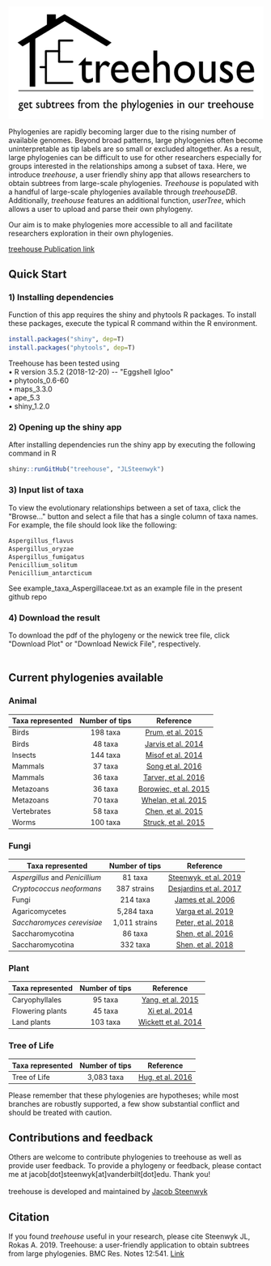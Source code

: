 ![](www/treehouse_logo.png)

Phylogenies are rapidly becoming larger due to the rising number of available genomes. Beyond broad patterns, large phylogenies often become uninterpretable as tip labels are so small or excluded altogether. As a result, large phylogenies can be difficult to use for other researchers especially for groups interested in the relationships among a subset of taxa. Here, we introduce <i>treehouse</i>, a user friendly shiny app that allows researchers to obtain subtrees from large-scale phylogenies. <i>Treehouse</i> is populated with a handful of large-scale phylogenies available through <i>treehouseDB</i>. Additionally, <i>treehouse</i> features an additional function, <i>userTree</i>, which allows a user to upload and parse their own phylogeny.

Our aim is to make phylogenies more accessible to all and facilitate researchers exploration in their own phylogenies. 

[treehouse Publication link](https://bmcresnotes.biomedcentral.com/articles/10.1186/s13104-019-4577-5)

## Quick Start

### 1) Installing dependencies
Function of this app requires the shiny and phytools R packages. To install these packages, execute the typical R command within the R environment.
```R
install.packages("shiny", dep=T)
install.packages("phytools", dep=T)
```
Treehouse has been tested using<br />
• R version 3.5.2 (2018-12-20) -- "Eggshell Igloo"<br />
• phytools_0.6-60<br />
• maps_3.3.0<br />
• ape_5.3<br />
• shiny_1.2.0<br />

### 2) Opening up the shiny app
After installing dependencies run the shiny app by executing the following command in R
```R
shiny::runGitHub("treehouse", "JLSteenwyk")
```

### 3) Input list of taxa
To view the evolutionary relationships between a set of taxa, click the "Browse..." button and select a file that has a single column of taxa names. For example, the file should look like the following:
```
Aspergillus_flavus
Aspergillus_oryzae
Aspergillus_fumigatus
Penicillium_solitum
Penicillium_antarcticum
```
See example_taxa_Aspergillaceae.txt as an example file in the present github repo

### 4) Download the result
To download the pdf of the phylogeny or the newick tree file, click "Download Plot" or "Download Newick File", respectively.
<br /><br />

## Current phylogenies available

### Animal
| Taxa represented                | Number of tips           | Reference                                                                                                               |
| ------------------------------- |:------------------------:| :---------------------------------------------------------------------------------------------------------------------: |
| Birds                           | 198 taxa                 | [Prum, et al. 2015](https://www.nature.com/articles/nature15697)                                                        |
| Birds                           | 48 taxa                  | [Jarvis et al. 2014](http://science.sciencemag.org/content/346/6215/1320)                                               |
| Insects                         | 144 taxa                 | [Misof et al. 2014](http://science.sciencemag.org/content/346/6210/763)                                                 |
| Mammals                         | 37 taxa                  | [Song et al. 2016](https://www.pnas.org/content/109/37/14942)                                                           |
| Mammals                         | 36 taxa                  | [Tarver, et al. 2016](https://academic.oup.com/gbe/article/8/2/330/2574016)                                             |
| Metazoans                       | 36 taxa                  | [Borowiec, et al. 2015](https://bmcgenomics.biomedcentral.com/articles/10.1186/s12864-015-2146-4)                       |
| Metazoans                       | 70 taxa                  | [Whelan, et al. 2015](https://www.pnas.org/content/112/18/5773)                                                         |
| Vertebrates                     | 58 taxa                  | [Chen, et al. 2015](https://academic.oup.com/sysbio/article/64/6/1104/1669963)                                          |
| Worms                           | 100 taxa                 | [Struck, et al. 2015](https://www.cell.com/current-biology/fulltext/S0960-9822(15)00672-7?code=cell-site)               |

### Fungi
| Taxa represented                | Number of tips           | Reference                                                                       |
| ------------------------------- |:------------------------:| :-----------------------------------------------------------------------------: |
| *Aspergillus* and *Penicillium* | 81 taxa                  | [Steenwyk, et al. 2019](https://mbio.asm.org/content/10/4/e00925-19)       |
| *Cryptococcus neoformans*       | 387 strains              | [Desjardins et al. 2017](https://genome.cshlp.org/content/27/7/1207.short)      |
| Fungi                           | 214 taxa                 | [James et al. 2006](https://www.nature.com/articles/nature05110)                |
| Agaricomycetes                  | 5,284 taxa               | [Varga et al. 2019](https://www.nature.com/articles/s41559-019-0834-1)          |
| *Saccharomyces cerevisiae*      | 1,011 strains            | [Peter, et al. 2018](https://www.nature.com/articles/s41586-018-0030-5)         |
| Saccharomycotina                | 86 taxa                  | [Shen, et al. 2016](http://www.g3journal.org/content/6/12/3927.abstract)        |
| Saccharomycotina                | 332 taxa                 | [Shen, et al. 2018](https://www.cell.com/cell/fulltext/S0092-8674(18)31332-1)   |

### Plant
| Taxa represented                | Number of tips           | Reference                                                                       |
| ------------------------------- |:------------------------:| :-----------------------------------------------------------------------------: |
| Caryophyllales                  | 95 taxa                  | [Yang, et al. 2015](https://academic.oup.com/mbe/article/32/8/2001/2925547)     |
| Flowering plants                | 45 taxa                  | [Xi et al. 2014](https://academic.oup.com/sysbio/article/63/6/919/2847851)      |
| Land plants                     | 103 taxa                 | [Wickett et al. 2014](https://www.pnas.org/content/111/45/E4859)                |

### Tree of Life
| Taxa represented                | Number of tips           | Reference                                                                       |
| ------------------------------- |:------------------------:| :-----------------------------------------------------------------------------: |
| Tree of Life                    | 3,083 taxa               | [Hug, et al. 2016](https://www.nature.com/articles/nmicrobiol201648)            |

Please remember that these phylogenies are hypotheses; while most branches are robustly supported, a few show substantial conflict and should be treated with caution.

## Contributions and feedback
Others are welcome to contribute phylogenies to treehouse as well as provide user feedback. To provide a phylogeny or feedback, please contact me at jacob[dot]steenwyk[at]vanderbilt[dot]edu. Thank you!
<br />
<br />
treehouse is developed and maintained by [Jacob Steenwyk](https://jlsteenwyk.github.io/)

## Citation
If you found <i>treehouse</i> useful in your research, please cite Steenwyk JL, Rokas A. 2019. Treehouse: a user-friendly application to obtain subtrees from large phylogenies. BMC Res. Notes 12:541. [Link](https://bmcresnotes.biomedcentral.com/articles/10.1186/s13104-019-4577-5)<br />

